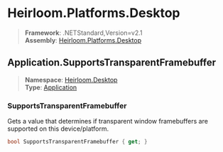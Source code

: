 # Heirloom.Platforms.Desktop

> **Framework**: .NETStandard,Version=v2.1  
> **Assembly**: [Heirloom.Platforms.Desktop][0]  

## Application.SupportsTransparentFramebuffer

> **Namespace**: [Heirloom.Desktop][0]  
> **Type**: [Application][1]  

### SupportsTransparentFramebuffer

Gets a value that determines if transparent window framebuffers are supported on this device/platform.

```cs
bool SupportsTransparentFramebuffer { get; }
```

[0]: ../Heirloom.Platforms.Desktop.md
[1]: Heirloom.Desktop.Application.md
